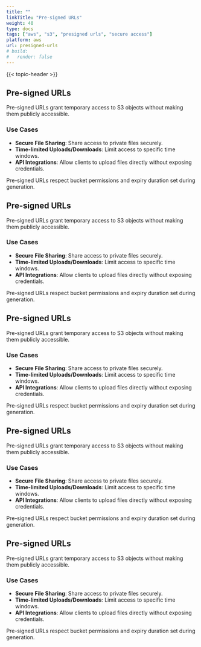 ```yaml
---
title: ""
linkTitle: "Pre-signed URLs"
weight: 40
type: docs
tags: ["aws", "s3", "presigned urls", "secure access"]
platform: aws
url: presigned-urls
# build:
#   render: false
---
```


{{< topic-header >}}

## Pre-signed URLs

Pre-signed URLs grant temporary access to S3 objects without making them publicly accessible.

### Use Cases

- **Secure File Sharing**: Share access to private files securely.
- **Time-limited Uploads/Downloads**: Limit access to specific time windows.
- **API Integrations**: Allow clients to upload files directly without exposing credentials.

Pre-signed URLs respect bucket permissions and expiry duration set during generation.

## Pre-signed URLs

Pre-signed URLs grant temporary access to S3 objects without making them publicly accessible.

### Use Cases

- **Secure File Sharing**: Share access to private files securely.
- **Time-limited Uploads/Downloads**: Limit access to specific time windows.
- **API Integrations**: Allow clients to upload files directly without exposing credentials.

Pre-signed URLs respect bucket permissions and expiry duration set during generation.

## Pre-signed URLs

Pre-signed URLs grant temporary access to S3 objects without making them publicly accessible.

### Use Cases

- **Secure File Sharing**: Share access to private files securely.
- **Time-limited Uploads/Downloads**: Limit access to specific time windows.
- **API Integrations**: Allow clients to upload files directly without exposing credentials.

Pre-signed URLs respect bucket permissions and expiry duration set during generation.

## Pre-signed URLs

Pre-signed URLs grant temporary access to S3 objects without making them publicly accessible.

### Use Cases

- **Secure File Sharing**: Share access to private files securely.
- **Time-limited Uploads/Downloads**: Limit access to specific time windows.
- **API Integrations**: Allow clients to upload files directly without exposing credentials.

Pre-signed URLs respect bucket permissions and expiry duration set during generation.

## Pre-signed URLs

Pre-signed URLs grant temporary access to S3 objects without making them publicly accessible.

### Use Cases

- **Secure File Sharing**: Share access to private files securely.
- **Time-limited Uploads/Downloads**: Limit access to specific time windows.
- **API Integrations**: Allow clients to upload files directly without exposing credentials.

Pre-signed URLs respect bucket permissions and expiry duration set during generation.
